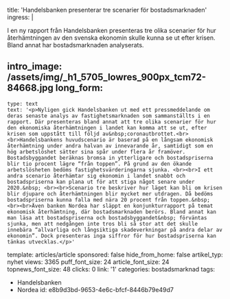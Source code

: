title: 'Handelsbanken presenterar tre scenarier för bostadsmarknaden'
ingress: |
  <p>I en ny rapport från Handelsbanken presenteras tre olika scenarier för hur återhämtningen av den svenska ekonomin skulle kunna se ut efter krisen. Bland annat har bostadsmarknaden analyserats.
  </p>
  
intro_image: /assets/img/_h1_5705_lowres_900px_tcm72-84668.jpg
long_form:
  -
    type: text
    text: '<p>Nyligen gick Handelsbanken ut med ett pressmeddelande om deras senaste analys av fastighetsmarknaden som sammanställts i en rapport. Där presenteras bland annat att tre olika scenarier för hur den ekonomiska återhämtningen i landet kan komma att se ut, efter krisen som uppstått till följd av&nbsp;coronautbrottet.<br><br>Handelsbankens huvudscenario är baserad på en långsam ekonomisk återhämtning under andra halvan av innevarande år, samtidigt som en hög arbetslöshet sätter sina spår under flera år framöver. Bostadsbyggandet beräknas bromsa in ytterligare och bostadspriserna blir tio procent lägre “från toppen”. På grund av den ökande arbetslösheten bedöms fastighetsvärderingarna sjunka. <br><br>I ett andra scenario återhämtar sig ekonomin i landet snabbt och bostadspriserna kan plana ut för att stiga något senare under 2020.&nbsp; <br><br>Scenario tre beskriver hur läget kan bli om krisen blir djupare och återhämtningen blir mycket mer utdragen. Då bedöms bostadspriserna kunna falla med nära 20 procent från toppen.&nbsp; <br><br>Även banken Nordea har släppt en konjunkturrapport på temat ekonomisk återhämtning, där bostadsmarknaden berörs. Bland annat kan man läsa att bostadspriserna och bostadsbyggandet&nbsp; förväntas sjunka, men att nedgången inte tros bli så stor att det skulle innebära “allvarliga och långsiktiga skadeverkningar på andra delar av ekonomin”. Dock presenteras inga siffror för hur bostadspriserna kan tänkas utvecklas.</p>'
template: articles/article
sponsored: false
hide_from_home: false
artikel_typ: nyhet
views: 3365
puff_font_size: 24
article_font_size: 24
topnews_font_size: 48
clicks: 0
link: '1'
categories: bostadsmarknad
tags:
  - Handelsbanken
  - Nordea
id: e8b9d3bd-9653-4e6c-bfcf-8446b79e49d7
